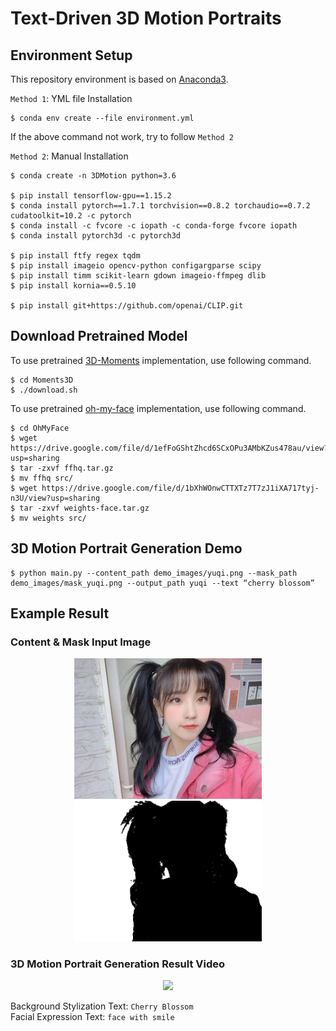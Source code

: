 # Text-Driven 3D Motion Portraits

## Environment Setup

This repository environment is based on [Anaconda3](https://www.anaconda.com/products/distribution).

`Method 1`: YML file Installation

```shell
$ conda env create --file environment.yml
```

If the above command not work, try to follow `Method 2`

`Method 2`:  Manual Installation

```shell
$ conda create -n 3DMotion python=3.6

$ pip install tensorflow-gpu==1.15.2
$ conda install pytorch==1.7.1 torchvision==0.8.2 torchaudio==0.7.2 cudatoolkit=10.2 -c pytorch
$ conda install -c fvcore -c iopath -c conda-forge fvcore iopath
$ conda install pytorch3d -c pytorch3d

$ pip install ftfy regex tqdm
$ pip install imageio opencv-python configargparse scipy
$ pip install timm scikit-learn gdown imageio-ffmpeg dlib
$ pip install kornia==0.5.10

$ pip install git+https://github.com/openai/CLIP.git
```

## Download Pretrained Model

To use pretrained [3D-Moments](https://github.com/google-research/3d-moments) implementation, use following command.

```shell
$ cd Moments3D
$ ./download.sh
```

To use pretrained [oh-my-face](https://github.com/P2Oileen/oh-my-face) implementation, use following command.


```shell
$ cd OhMyFace
$ wget https://drive.google.com/file/d/1efFoGShtZhcd6SCxOPu3AMbKZus478au/view?usp=sharing
$ tar -zxvf ffhq.tar.gz
$ mv ffhq src/
$ wget https://drive.google.com/file/d/1bXhWOnwCTTXTz7T7zJ1iXA717tyj-n3U/view?usp=sharing
$ tar -zxvf weights-face.tar.gz
$ mv weights src/
```

## 3D Motion Portrait Generation Demo
```shell
$ python main.py --content_path demo_images/yuqi.png --mask_path demo_images/mask_yuqi.png --output_path yuqi --text “cherry blossom”
```

## Example Result

### Content & Mask Input Image
<p align="center">
    <img src="demo_images/yuqi.png" width=300>
    <img src="demo_images/mask_yuqi.png" width=300>
</p>

### 3D Motion Portrait Generation Result Video

<p align="center">
    <img src="output_videos/yuqi_zoom_in.gif" width=300>
</p>

Background Stylization Text: `Cherry Blossom`  
Facial Expression Text: `face with smile` 

